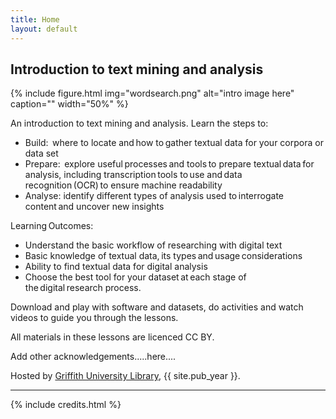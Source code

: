 ```yaml
---
title: Home
layout: default
---
```


## Introduction to text mining and analysis

{% include figure.html img="wordsearch.png" alt="intro image here" caption="" width="50%" %}

An introduction to text mining and analysis. Learn the steps to: 

- Build:  where to locate and how to gather textual data for your corpora or data set  
- Prepare:  explore useful processes and tools to prepare textual data for analysis, including transcription tools to use and data recognition (OCR) to ensure machine readability 
- Analyse:  identify different types of analysis used to interrogate content and uncover new insights

Learning Outcomes: 

- Understand the basic workflow of researching with digital text 
- Basic knowledge of textual data, its types and usage considerations  
- Ability to find textual data for digital analysis 
- Choose the best tool for your dataset at each stage of the digital research process. 

Download and play with software and datasets, do activities and watch videos to guide you through the lessons. 

All materials in these lessons are licenced CC BY.

Add other acknowledgements.....here....

Hosted by [Griffith University Library](https://www.griffith.edu.au/library), {{ site.pub_year }}.
  
------

{% include credits.html %}
